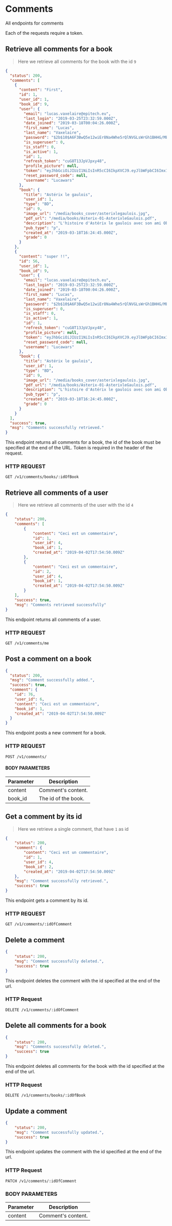 # Comments

All endpoints for comments

<aside class="notice">
Each of the requests require a token.
</aside>

## Retrieve all comments for a book

> Here we retrieve all comments for the book with the id `9`

```json
{
  "status": 200,
  "comments": [
    {
      "content": "First",
      "id": 1,
      "user_id": 1,
      "book_id": 9,
      "user": {
        "email": "lucas.vaxelaire@epitech.eu",
        "last_login": "2019-03-25T23:32:59.000Z",
        "date_joined": "2019-03-18T00:04:26.000Z",
        "first_name": "Lucas",
        "last_name": "Vaxelaire",
        "password": "$2b$10$A6F3BwQ5e12wiEr8Na4Whe5rQlNVGLsWrGh1BHHG/MEV1M9nn/Cg.",
        "is_superuser": 0,
        "is_staff": 0,
        "is_active": 1,
        "id": 1,
        "refresh_token": "cuG8T13JpVJpxy48",
        "profile_picture": null,
        "token": "eyJhbGciOiJIUzI1NiIsInR5cCI6IkpXVCJ9.eyJlbWFpbCI6Imx1Y2FzLnZheGVsYWlyZUBlcGl0ZWNoLmV1IiwiaWF0IjoxNTUzNTU2Nzc5LCJleHAiOjE1NTM2NDMxNzl9.q025Ubzbor8EQpHrypBXEM2u10XNjTRbvX3RzntBpZE",
        "reset_password_code": null,
        "username": "Lucawars"
      },
      "book": {
        "title": "Astérix le gaulois",
        "user_id": 1,
        "type": "BD",
        "id": 9,
        "image_url": "/media/books_cover/asterixlegaulois.jpg",
        "pdf_url": "/media/books/Asterix-01-AsterixleGaulois.pdf",
        "description": "L'histoire d'Astérix le gaulois avec son ami Obélix",
        "pub_type": "p",
        "created_at": "2019-03-18T16:24:45.000Z",
        "grade": 0
      }
    },
    {
      "content": "super !!",
      "id": 56,
      "user_id": 1,
      "book_id": 9,
      "user": {
        "email": "lucas.vaxelaire@epitech.eu",
        "last_login": "2019-03-25T23:32:59.000Z",
        "date_joined": "2019-03-18T00:04:26.000Z",
        "first_name": "Lucas",
        "last_name": "Vaxelaire",
        "password": "$2b$10$A6F3BwQ5e12wiEr8Na4Whe5rQlNVGLsWrGh1BHHG/MEV1M9nn/Cg.",
        "is_superuser": 0,
        "is_staff": 0,
        "is_active": 1,
        "id": 1,
        "refresh_token": "cuG8T13JpVJpxy48",
        "profile_picture": null,
        "token": "eyJhbGciOiJIUzI1NiIsInR5cCI6IkpXVCJ9.eyJlbWFpbCI6Imx1Y2FzLnZheGVsYWlyZUBlcGl0ZWNoLmV1IiwiaWF0IjoxNTUzNTU2Nzc5LCJleHAiOjE1NTM2NDMxNzl9.q025Ubzbor8EQpHrypBXEM2u10XNjTRbvX3RzntBpZE",
        "reset_password_code": null,
        "username": "Lucawars"
      },
      "book": {
        "title": "Astérix le gaulois",
        "user_id": 1,
        "type": "BD",
        "id": 9,
        "image_url": "/media/books_cover/asterixlegaulois.jpg",
        "pdf_url": "/media/books/Asterix-01-AsterixleGaulois.pdf",
        "description": "L'histoire d'Astérix le gaulois avec son ami Obélix",
        "pub_type": "p",
        "created_at": "2019-03-18T16:24:45.000Z",
        "grade": 0
      }
    }
  ],
  "success": true,
  "msg": "Comments successfully retrieved."
}
```
 
This endpoint returns all comments for a book, the id of the book must be specified at the end of the URL. Token is required in the header of the request.

### HTTP REQUEST

`GET /v1/comments/books/:idOfBook`

## Retrieve all comments of a user

> Here we retrieve all comments of the user with the id `4`

```json
{
	"status": 200,
	"comments": [
		{
			"content": "Ceci est un commentaire",
			"id": 1,
			"user_id": 4,
			"book_id": 1,
		    "created_at": "2019-04-02T17:54:50.009Z"
		},
		{
			"content": "Ceci est un commentaire",
			"id": 2,
			"user_id": 4,
			"book_id": 1,
			"created_at": "2019-04-02T17:54:50.009Z"
		}
	],
	"success": true,
	"msg": "Comments retrieved successfully"
}
```
 
This endpoint returns all comments of a user.

### HTTP REQUEST

`GET /v1/comments/me`

## Post a comment on a book

```json
{
  "status": 200,
  "msg": "Comment successfully added.",
  "success": true,
  "comment": {
    "id": 76,
    "user_id": 6,
    "content": "Ceci est un commentaire",
    "book_id": 1,
    "created_at": "2019-04-02T17:54:50.009Z"
  }
}
```
 
This endpoint posts a new comment for a book. 

### HTTP REQUEST

`POST /v1/comments/`

#### BODY PARAMETERS

Parameter | Description
--------- | -----------
content | Comment's content.
book_id | The id of the book.

## Get a comment by its id

> Here we retrieve a single comment, that have `1` as id

```json
{
	"status": 200,
	"comment": {
		"content": "Ceci est un commentaire",
		"id": 1,
		"user_id": 4,
		"book_id": 2,
	    "created_at": "2019-04-02T17:54:50.009Z"
	},
	"msg": "Comment successfully retrieved.",
	"success": true
}
```
 
This endpoint gets a comment by its id.

### HTTP REQUEST

`GET /v1/comments/:idOfComment`

## Delete a comment

```json
{
	"status": 200,
	"msg": "Comment successfully deleted.",
	"success": true
}
```

This endpoint deletes the comment with the id specified at the end of the url.

### HTTP Request

`DELETE /v1/comments/:idOfComment`

## Delete all comments for a book

```json
{
	"status": 200,
	"msg": "Comments successfully deleted.",
	"success": true
}
```

This endpoint deletes all comments for the book with the id specified at the end of the url.

### HTTP Request

`DELETE /v1/comments/books/:idOfBook`

## Update a comment

```json
{
	"status": 200,
	"msg": "Comment successfully updated.",
	"success": true
}
```

This endpoint updates the comment with the id specified at the end of the url.

### HTTP Request

`PATCH /v1/comments/:idOfComment`

### BODY PARAMETERS

Parameter | Description
--------- | -----------
content | Comment's content.


